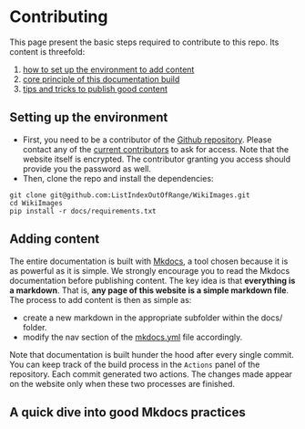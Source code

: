 # Contributing

<!-- For full documentation visit [mkdocs.org](https://www.mkdocs.org).

## Commands

* `mkdocs new [dir-name]` - Create a new project.
* `mkdocs serve` - Start the live-reloading docs server.
* `mkdocs build` - Build the documentation site.
* `mkdocs -h` - Print help message and exit.

## Project layout

    mkdocs.yml    # The configuration file.
    docs/
        index.md  # The documentation homepage.
        ...       # Other markdown pages, images and other files. -->


This page present the basic steps required to contribute to this repo. Its content is threefold:
1. [how to set up the environment to add content](#setting-up-the-environment)
2. [core principle of this documentation build](#adding-content)
3. [tips and tricks to publish good content](#a-quick-dive-into-good-mkdocs-practices)


## Setting up the environment

* First, you need to be a contributor of the [Github repository](https://github.com/ListIndexOutOfRange/WikiImages). Please contact any of the [current contributors](https://github.com/ListIndexOutOfRange/WikiImages/graphs/contributors) to ask for access. Note that the website itself is encrypted. The contributor granting you access should provide you the password as well.
* Then, clone the repo and install the dependencies:
```
git clone git@github.com:ListIndexOutOfRange/WikiImages.git
cd WikiImages
pip install -r docs/requirements.txt
```

## Adding content

The entire documentation is built with [Mkdocs](https://www.mkdocs.org/getting-started/), a tool chosen because it is as powerful as it is simple. We strongly encourage you to read the Mkdocs documentation before publishing content. The key idea is that **everything is a markdown**. That is, **any page of this website is a simple markdown file**. The process to add content is then as simple as:
* create a new markdown in the appropriate subfolder within the docs/ folder.
* modify the nav section of the [mkdocs.yml](./mkdocs.yml) file accordingly.


Note that documentation is built hunder the hood after every single commit. You can keep track of the build process in the `Actions` panel of the repository. Each commit generated two actions. The changes made appear on the website only when these two processes are finished.  



## A quick dive into good Mkdocs practices